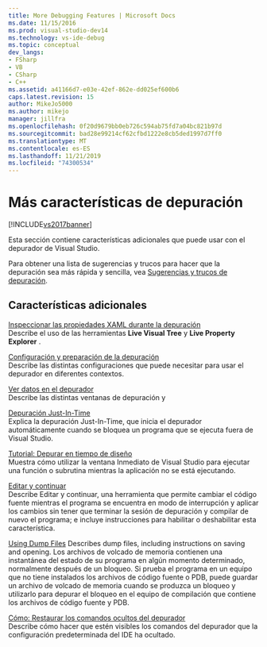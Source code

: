 ```yaml
---
title: More Debugging Features | Microsoft Docs
ms.date: 11/15/2016
ms.prod: visual-studio-dev14
ms.technology: vs-ide-debug
ms.topic: conceptual
dev_langs:
- FSharp
- VB
- CSharp
- C++
ms.assetid: a41166d7-e03e-42ef-862e-dd025ef600b6
caps.latest.revision: 15
author: MikeJo5000
ms.author: mikejo
manager: jillfra
ms.openlocfilehash: 0f20d9679bb0eb726c594ab75fd7a04bc821b97d
ms.sourcegitcommit: bad28e99214cf62cfbd1222e8cb5ded1997d7ff0
ms.translationtype: MT
ms.contentlocale: es-ES
ms.lasthandoff: 11/21/2019
ms.locfileid: "74300534"
---
```

# <a name="more-debugging-features"></a>Más características de depuración
[!INCLUDE[vs2017banner](../includes/vs2017banner.md)]

Esta sección contiene características adicionales que puede usar con el depurador de Visual Studio.  
  
 Para obtener una lista de sugerencias y trucos para hacer que la depuración sea más rápida y sencilla, vea [Sugerencias y trucos de depuración](https://devblogs.microsoft.com/visualstudio/debugging-tips-and-tricks/).  
  
## <a name="additional-features"></a>Características adicionales  
 [Inspeccionar las propiedades XAML durante la depuración](../debugger/inspect-xaml-properties-while-debugging.md)  
 Describe el uso de las herramientas **Live Visual Tree** y **Live Property Explorer** .  
  
 [Configuración y preparación de la depuración](../debugger/debugger-settings-and-preparation.md)  
 Describe las distintas configuraciones que puede necesitar para usar el depurador en diferentes contextos.  
  
 [Ver datos en el depurador](../debugger/viewing-data-in-the-debugger.md)  
 Describe las distintas ventanas de depuración y  
  
 [Depuración Just-In-Time](../debugger/just-in-time-debugging-in-visual-studio.md)  
 Explica la depuración Just-In-Time, que inicia el depurador automáticamente cuando se bloquea un programa que se ejecuta fuera de Visual Studio.  
  
 [Tutorial: Depurar en tiempo de diseño](../debugger/walkthrough-debugging-at-design-time.md)  
 Muestra cómo utilizar la ventana Inmediato de Visual Studio para ejecutar una función o subrutina mientras la aplicación no se está ejecutando. 
  
 [Editar y continuar](../debugger/edit-and-continue.md)  
 Describe Editar y continuar, una herramienta que permite cambiar el código fuente mientras el programa se encuentra en modo de interrupción y aplicar los cambios sin tener que terminar la sesión de depuración y compilar de nuevo el programa; e incluye instrucciones para habilitar o deshabilitar esta característica.  
  
 [Using Dump Files](../debugger/using-dump-files.md) Describes dump files, including instructions on saving and opening. Los archivos de volcado de memoria contienen una instantánea del estado de su programa en algún momento determinado, normalmente después de un bloqueo. Si prueba el programa en un equipo que no tiene instalados los archivos de código fuente o PDB, puede guardar un archivo de volcado de memoria cuando se produzca un bloqueo y utilizarlo para depurar el bloqueo en el equipo de compilación que contiene los archivos de código fuente y PDB. 
  
 [Cómo: Restaurar los comandos ocultos del depurador](../debugger/how-to-restore-hidden-debugger-commands.md)  
 Describe cómo hacer que estén visibles los comandos del depurador que la configuración predeterminada del IDE ha ocultado.
